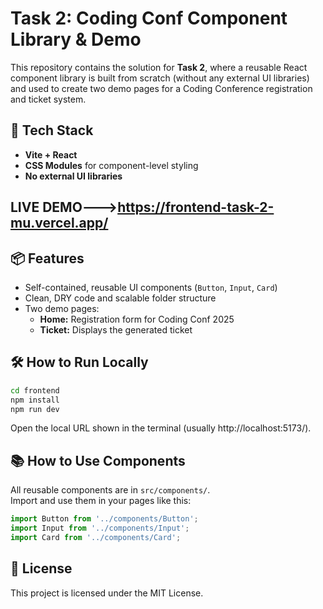 # Task 2: Coding Conf Component Library & Demo

This repository contains the solution for **Task 2**, where a reusable React component library is built from scratch (without any external UI libraries) and used to create two demo pages for a Coding Conference registration and ticket system.

## 🚀 Tech Stack
- **Vite + React**
- **CSS Modules** for component-level styling
- **No external UI libraries**

## LIVE DEMO--->https://frontend-task-2-mu.vercel.app/


## 📦 Features
- Self-contained, reusable UI components (`Button`, `Input`, `Card`)
- Clean, DRY code and scalable folder structure
- Two demo pages:
  - **Home:** Registration form for Coding Conf 2025
  - **Ticket:** Displays the generated ticket

## 🛠️ How to Run Locally

```bash
cd frontend
npm install
npm run dev
```
Open the local URL shown in the terminal (usually http://localhost:5173/).

## 📚 How to Use Components

All reusable components are in `src/components/`.  
Import and use them in your pages like this:

```jsx
import Button from '../components/Button';
import Input from '../components/Input';
import Card from '../components/Card';
```

## 📄 License

This project is licensed under the MIT License.
